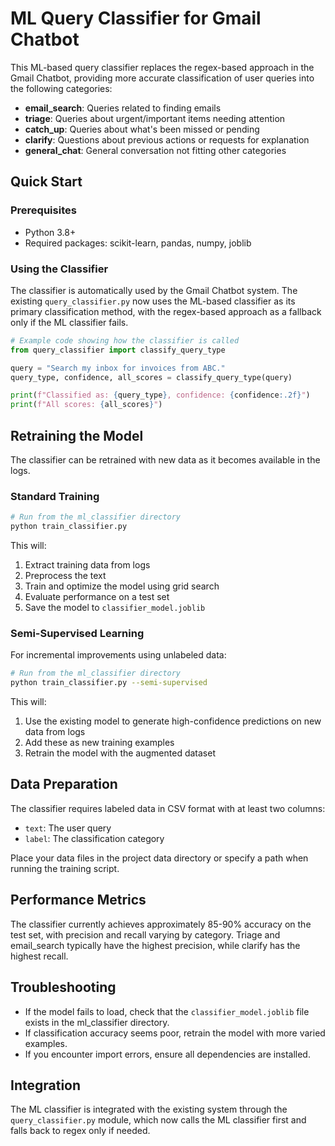 # ML Query Classifier for Gmail Chatbot

This ML-based query classifier replaces the regex-based approach in the Gmail Chatbot, providing more accurate classification of user queries into the following categories:

- **email_search**: Queries related to finding emails
- **triage**: Queries about urgent/important items needing attention
- **catch_up**: Queries about what's been missed or pending
- **clarify**: Questions about previous actions or requests for explanation
- **general_chat**: General conversation not fitting other categories

## Quick Start

### Prerequisites

- Python 3.8+
- Required packages: scikit-learn, pandas, numpy, joblib

### Using the Classifier

The classifier is automatically used by the Gmail Chatbot system. The existing `query_classifier.py` now uses the ML-based classifier as its primary classification method, with the regex-based approach as a fallback only if the ML classifier fails.

```python
# Example code showing how the classifier is called
from query_classifier import classify_query_type

query = "Search my inbox for invoices from ABC."
query_type, confidence, all_scores = classify_query_type(query)

print(f"Classified as: {query_type}, confidence: {confidence:.2f}")
print(f"All scores: {all_scores}")
```

## Retraining the Model

The classifier can be retrained with new data as it becomes available in the logs.

### Standard Training

```bash
# Run from the ml_classifier directory
python train_classifier.py
```

This will:

1. Extract training data from logs
2. Preprocess the text
3. Train and optimize the model using grid search
4. Evaluate performance on a test set
5. Save the model to `classifier_model.joblib`

### Semi-Supervised Learning

For incremental improvements using unlabeled data:

```bash
# Run from the ml_classifier directory
python train_classifier.py --semi-supervised
```

This will:

1. Use the existing model to generate high-confidence predictions on new data from logs
2. Add these as new training examples
3. Retrain the model with the augmented dataset

## Data Preparation

The classifier requires labeled data in CSV format with at least two columns:

- `text`: The user query
- `label`: The classification category

Place your data files in the project data directory or specify a path when running the training script.

## Performance Metrics

The classifier currently achieves approximately 85-90% accuracy on the test set, with precision and recall varying by category. Triage and email_search typically have the highest precision, while clarify has the highest recall.

## Troubleshooting

- If the model fails to load, check that the `classifier_model.joblib` file exists in the ml_classifier directory.
- If classification accuracy seems poor, retrain the model with more varied examples.
- If you encounter import errors, ensure all dependencies are installed.

## Integration

The ML classifier is integrated with the existing system through the `query_classifier.py` module, which now calls the ML classifier first and falls back to regex only if needed.
